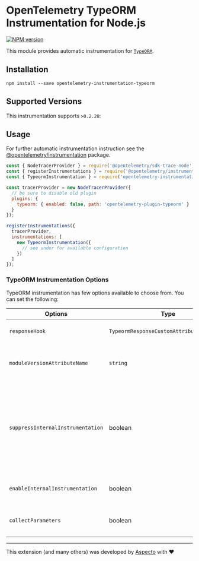 # OpenTelemetry TypeORM Instrumentation for Node.js
[![NPM version](https://img.shields.io/npm/v/opentelemetry-instrumentation-typeorm.svg)](https://www.npmjs.com/package/opentelemetry-instrumentation-typeorm)

This module provides automatic instrumentation for [`TypeORM`](https://typeorm.io/).

## Installation

```
npm install --save opentelemetry-instrumentation-typeorm
```

## Supported Versions
This instrumentation supports `>0.2.28`:

## Usage
For further automatic instrumentation instruction see the [@opentelemetry/instrumentation](https://github.com/open-telemetry/opentelemetry-js/tree/main/packages/opentelemetry-instrumentation) package.

```js
const { NodeTracerProvider } = require('@opentelemetry/sdk-trace-node');
const { registerInstrumentations } = require('@opentelemetry/instrumentation');
const { TypeormInstrumentation } = require('opentelemetry-instrumentation-typeorm');

const tracerProvider = new NodeTracerProvider({
  // be sure to disable old plugin
  plugins: {
    typeorm: { enabled: false, path: 'opentelemetry-plugin-typeorm' }
  }
});

registerInstrumentations({
  tracerProvider,
  instrumentations: [
    new TypeormInstrumentation({
      // see under for available configuration
    })
  ]
});
```

### TypeORM Instrumentation Options

TypeORM instrumentation has few options available to choose from. You can set the following:

| Options        | Type                                   | Description                                                                                     |
| -------------- | -------------------------------------- | ----------------------------------------------------------------------------------------------- |
| `responseHook` | `TypeormResponseCustomAttributesFunction` | Hook called before response is returned, which allows to add custom attributes to span.      |
| `moduleVersionAttributeName` | `string` | If passed, a span attribute will be added to all spans with key of the provided `moduleVersionAttributeName` and value of the patched module version |
| `suppressInternalInstrumentation` | boolean | Typeorm operation use mongodb/postgres/mysql/mariadb/etc. under the hood. If, for example, postgres instrumentation is enabled, a postgres operation will also create a postgres span describing the communication. Setting the `suppressInternalInstrumentation` config value to `true` will cause the instrumentation to suppress instrumentation of underlying operations. |
| `enableInternalInstrumentation` | boolean |  Some methods such as `getManyAndCount` can generate internally multiple spans. To instrument those set this to `true`|
| `collectParameters` | boolean | set to `true` if you want to capture the parameter values for parameterized SQL queries (**may leak sensitive information**)
---

This extension (and many others) was developed by [Aspecto](https://www.aspecto.io/) with ❤️
